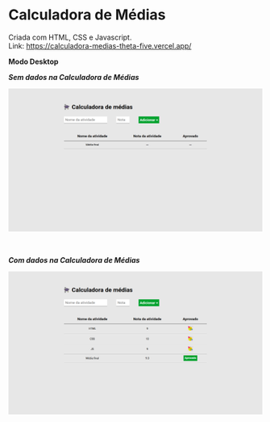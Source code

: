 # Calculadora de Médias

Criada com HTML, CSS e Javascript. <br>
Link: https://calculadora-medias-theta-five.vercel.app/

**Modo Desktop**

**_Sem dados na Calculadora de Médias_**

<P align="center">
<img src="./images/readme/sem-dados.png">
</p>
<br/>

**_Com dados na Calculadora de Médias_**

<P align="center">
<img src="./images/readme/com-dados.png">
</p>
